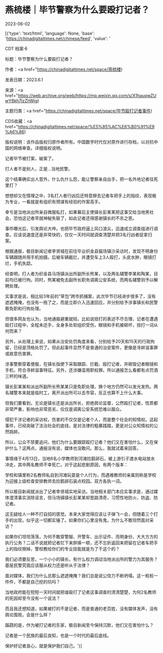 # 燕梳楼｜​毕节警察为什么要殴打记者？

2023-06-02

[{'type': 'text/html', 'language': None, 'base': 'https://chinadigitaltimes.net/chinese/feed', 'value': '

CDT 档案卡

标题：毕节警察为什么要殴打记者？

作者：<a href="https://chinadigitaltimes.net/space/燕梳楼)

发表日期：2023.6.1

来源：<a href="https://web.archive.org/web/https://mp.weixin.qq.com/s/X1hauqwZUwY6kh7lzZhWjg)

主题归类：<a href="https://chinadigitaltimes.net/space/毕节殴打记者事件)

CDS收藏：<a href="https://chinadigitaltimes.net/space/%E5%85%AC%E6%B0%91%E9%A6%86)

版权说明：该作品版权归原作者所有。中国数字时代仅对原作进行存档，以对抗中国的网络审查。详细版权说明。





记者毕节被打案，破案了。

打人者不是别人，正是…当地民警。

这个结果确实出人意外，什么仇什么怨，能让警察亲自出手，把一名外地记者往死里打？

想想却又在情理之中，3名打人者行凶后还特意擦去记者车把手上的指纹，表现极为专业，一看就是有组织有预谋有经验的作案高手。

幸亏是当地派出所亲自微服私打，如果幕后主使镇长彭某某把这事交给当地黑社会，恐怕这记者早就神秘失联了，如此记者还得感谢镇长的不杀之恩。

事件曝光后，引发舆论大哗。也把毕节政府逼上风口浪尖，迅速成立调查组进行调查。应该说速度还是非常快的，仅仅一天时间就调查清楚并把3名行凶者捉拿归案。

根据通报，极目新闻记者李贤城在前往毕业织金县猫场镇沙采访时，发现不明身份车辆跟随并用手机拍摄。后被车辆截拦，并遭受车上3人殴打，头皮水肿，眼镜打烂，手机失踪。

经查明，打人者为织金县马场镇派出所副所长熊某，以及两名辅警李某和陶某，目前均已被行拘。同时，熊某被免去副所长职务调离公安系统，而两名辅警则予以解聘处理。

实事求是说，相比较3年前的“草包”跨市抓捕案，此次毕节已经进步很多了，没有遮遮掩掩，也没有一拖了之，而是立即介入迅速回应，并分别给予涉事镇长和民警察免职和行拘处理。

但很多网友也认为，当地通报避重就轻。比如说扭打的表述不尽合理，记者在遭遇殴打过程中，全程未还手，全身多处软组织受伤，眼镜和手机被砸坏，扭打一词从何而来？

另外，从处理上来说，如果从治安处罚角度来看，分别给予20天和15天的行政拘留，已经是顶格处罚了。但此起事件显然不是普通的治安案件，更像是寻衅滋事罪或故意伤害罪。

涉事警察穿着便服，在镇长指使下采取跟踪、拦截、殴打记者，并砸毁记者眼镜和手机，符合寻衅滋事特征。另外，还涉嫌滥用职权罪。所以通报怎么看都有点罚酒三杯的味道。

镇长彭某某和派出所副所长熊某某只是免职处理，换个地方仍然可以发光发热。两名辅警本来就是临时工，离开派出所可以去市容，反正也算不上什么大事。

但我们要看到，无论是镇长还是派出所长，拒绝舆论监督，公然殴打记者，性质都非常严重，影响也非常恶劣，仅仅是调离公安系统恐难以服众。

侵犯干涉记者的采访权，伤害的不仅仅是记者个人，而是整个社会的知情权。这起事件，已经突破了法治社会的底线，是对法律的粗暴践踏，更是对公众知情权的公然挑衅。

所以，公众不禁要追问，他们为什么要跟踪殴打记者？他们又在害怕什么，又在保护什么？这两点，通报没有说，媒体也没敢问。那么，我就试着来回答。

事情缘于4月13日，当地6名小学教师到河滩捡鹅卵石，被上游引子渡水电站放水冲走，其中两名教师不幸死亡。对于这起悲剧原因，有两个版本：

学校和镇里称2名教师私自到河滩玩耍是个人行为，而遇难教师的亲属则称是学校为迎接上级检查安排教师去捡鹅卵石装点校园。双方各执一词。

所以极目新闻就派出了记者李贤城实地采访。当地相关部门本应实事求是，通过媒体澄清事实消除谣言，但马场镇镇长彭某某却思路清奇，习惯性地防火、防盗、防记者。

这无疑给人一种不打自招的感觉。本来大家觉得应该让子弹飞一会，但随着三个打手的出现，似乎这一切都实锤了。如果你们心里没有鬼，为什么不敢坦然面对采访？

如果你们坦坦荡荡，为何不敢穿警服、开警车、出示证件、亮明身份，大大方方的执行公务？二话不说就把记者拦下来胖揍一顿，还不忘折返回来把留在记者车把手上的指纹擦掉，警校教给你们的专业技能就是为了干这个的？

我们必须要反思，一个小小的镇长，有什么权力调动当地派出所的警力为其服务？基层民警究竟应该服从权力还是听从于法律？

面对媒体，我们为什么总那么遮遮掩掩？我们总是说公信力不断坍塌，这一桩桩一件件，不都是自己挖的坑吗？

当地政府能在短短一天时间就把谁殴打了记者这事调查的清清楚楚，为何2名教师的死因却至今没有一个说法？

而且我还想知道，如果被打的不是记者，而是普通的老百姓，没有媒体发声，没有舆论围观，会是什么样？

蹊跷的是，作为被打记者的东家，极目新闻至今保持沉默，他们又在害怕什么？

记者是一个民族的最后良知，也是一个时代的最后底线。

保护好记者良心，就是保护我们自己。'}]